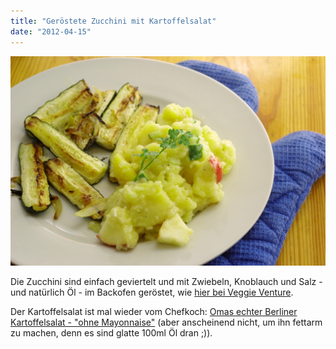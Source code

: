 ```yaml
---
title: "Geröstete Zucchini mit Kartoffelsalat"
date: "2012-04-15"
---
```


[![](images/imgp8778.jpg "Zucchini und Kartoffelsalat")](http://apfeleimer.wordpress.com/2012/04/15/gerostete-zucchini-mit-kartoffelsalat/imgp8778/)

Die Zucchini sind einfach geviertelt und mit Zwiebeln, Knoblauch und Salz - und natürlich Öl - im Backofen geröstet, wie [hier bei Veggie Venture](kitchen-parade-veggieventure.blogspot.de/2011/07/easy-easy-roasted-zucchini.html).

Der Kartoffelsalat ist mal wieder vom Chefkoch: [Omas echter Berliner Kartoffelsalat - "ohne Mayonnaise"](http://www.chefkoch.de/rezepte/1231931228220006/Omas-echter-Berliner-Kartoffelsalat.html) (aber anscheinend nicht, um ihn fettarm zu machen, denn es sind glatte 100ml Öl dran ;)).
